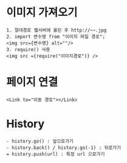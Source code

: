 # 이미지 가져오기

    1. 절대경로 웹서버에 올린 후 http://~~.jpg
    2. import 변수명 from "이미지 파일 경로";
    <img src={변수명} alt=""/>
    3. require() 사용
    <img src ={require("이미지경로")} />

# 페이지 연결

    <Link to="이동 경로"></Link>

# History

    - history.go() : 앞으로가기
    - history.back() / history.go(-1) : 뒤로가기
    = history.push(url) : 특정 url 으로가기
